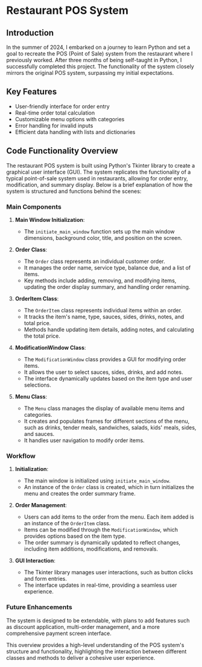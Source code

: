 # Restaurant POS System

## Introduction

In the summer of 2024, I embarked on a journey to learn Python and set a goal to recreate the POS (Point of Sale) system from the restaurant where I previously worked. After three months of being self-taught in Python, I successfully completed this project. The functionality of the system closely mirrors the original POS system, surpassing my initial expectations.

## Key Features

- User-friendly interface for order entry
- Real-time order total calculation
- Customizable menu options with categories
- Error handling for invalid inputs
- Efficient data handling with lists and dictionaries

## Code Functionality Overview

The restaurant POS system is built using Python's Tkinter library to create a graphical user interface (GUI). The system replicates the functionality of a typical point-of-sale system used in restaurants, allowing for order entry, modification, and summary display. Below is a brief explanation of how the system is structured and functions behind the scenes:

### Main Components

1. **Main Window Initialization**:
   - The `initiate_main_window` function sets up the main window dimensions, background color, title, and position on the screen.

2. **Order Class**:
   - The `Order` class represents an individual customer order.
   - It manages the order name, service type, balance due, and a list of items.
   - Key methods include adding, removing, and modifying items, updating the order display summary, and handling order renaming.

3. **OrderItem Class**:
   - The `OrderItem` class represents individual items within an order.
   - It tracks the item's name, type, sauces, sides, drinks, notes, and total price.
   - Methods handle updating item details, adding notes, and calculating the total price.

4. **ModificationWindow Class**:
   - The `ModificationWindow` class provides a GUI for modifying order items.
   - It allows the user to select sauces, sides, drinks, and add notes.
   - The interface dynamically updates based on the item type and user selections.

5. **Menu Class**:
   - The `Menu` class manages the display of available menu items and categories.
   - It creates and populates frames for different sections of the menu, such as drinks, tender meals, sandwiches, salads, kids' meals, sides, and sauces.
   - It handles user navigation to modify order items.

### Workflow

1. **Initialization**:
   - The main window is initialized using `initiate_main_window`.
   - An instance of the `Order` class is created, which in turn initializes the menu and creates the order summary frame.

2. **Order Management**:
   - Users can add items to the order from the menu. Each item added is an instance of the `OrderItem` class.
   - Items can be modified through the `ModificationWindow`, which provides options based on the item type.
   - The order summary is dynamically updated to reflect changes, including item additions, modifications, and removals.

3. **GUI Interaction**:
   - The Tkinter library manages user interactions, such as button clicks and form entries.
   - The interface updates in real-time, providing a seamless user experience.

### Future Enhancements

The system is designed to be extendable, with plans to add features such as discount application, multi-order management, and a more comprehensive payment screen interface.

This overview provides a high-level understanding of the POS system's structure and functionality, highlighting the interaction between different classes and methods to deliver a cohesive user experience.
